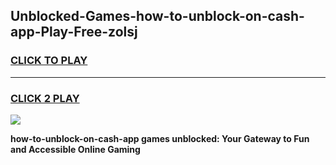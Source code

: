 
## Unblocked-Games-how-to-unblock-on-cash-app-Play-Free-zolsj
<h3>
<a href="https://premium76.site?title=how-to-unblock-on-cash-app&ref=21A">CLICK TO PLAY</a></h3>
<hr>

<h3>
<a href="https://premium76.site?title=how-to-unblock-on-cash-app&ref=21A">CLICK 2 PLAY</a>
  
</h3>

<a href="https://premium76.site?title=how-to-unblock-on-cash-app&ref=21A"><img src="https://clearcache.store/games.png"></a>


**how-to-unblock-on-cash-app games unblocked: Your Gateway to Fun and Accessible Online Gaming**
